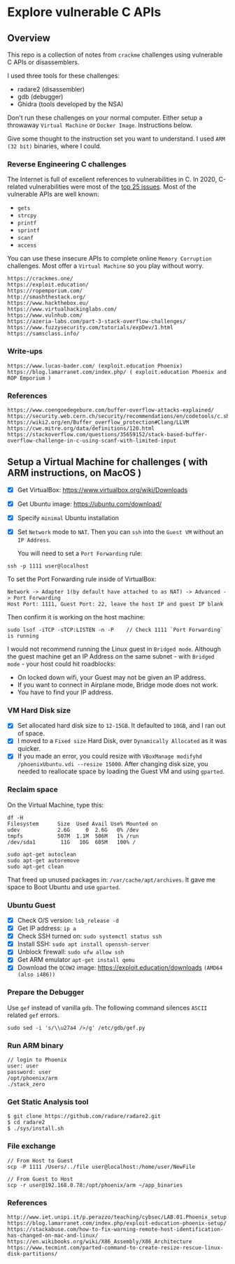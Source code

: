 # Explore vulnerable C APIs
## Overview
This repo is a collection of notes from `crackme` challenges using vulnerable C APIs or disassemblers.  

I used three tools for these challenges:

- radare2 (disassembler)
- gdb (debugger)
- Ghidra (tools developed by the NSA)

Don't run these challenges on your normal computer.  Either setup a throwaway `Virtual Machine` or `Docker Image`.  Instructions below.

Give some thought to the instruction set you want to understand.  I used `ARM (32 bit)` binaries, where I could.

### Reverse Engineering C challenges
The Internet is full of excellent references to vulnerabilities in C.  In 2020, C-related vulnerabilities were most of the [top 25 issues](https://cwe.mitre.org/).  Most of the vulnerable APIs are well known:

- `gets`
- `strcpy`
- `printf`
- `sprintf`
- `scanf`
- `access`

You can use these insecure APIs to complete online `Memory Corruption` challenges.  Most offer a `Virtual Machine` so you play without worry.
```
https://crackmes.one/
https://exploit.education/
https://ropemporium.com/
http://smashthestack.org/
https://www.hackthebox.eu/
https://www.virtualhackinglabs.com/
https://www.vulnhub.com/
https://azeria-labs.com/part-3-stack-overflow-challenges/
https://www.fuzzysecurity.com/tutorials/expDev/1.html
https://samsclass.info/
```
### Write-ups
```
https://www.lucas-bader.com/ (exploit.education Phoenix)
https://blog.lamarranet.com/index.php/ ( exploit.education Phoenix and ROP Emporium )
```
### References
```
https://www.coengoedegebure.com/buffer-overflow-attacks-explained/
https://security.web.cern.ch/security/recommendations/en/codetools/c.shtml
https://wiki2.org/en/Buffer_overflow_protection#Clang/LLVM
https://cwe.mitre.org/data/definitions/120.html
https://stackoverflow.com/questions/35659152/stack-based-buffer-overflow-challenge-in-c-using-scanf-with-limited-input
```


## Setup a Virtual Machine for challenges ( with ARM instructions, on MacOS )
- [x] Get VirtualBox: https://www.virtualbox.org/wiki/Downloads
- [x] Get Ubuntu image: https://ubuntu.com/download/
- [x] Specify `minimal` Ubuntu installation
- [x] Set `Network` mode to `NAT`. Then you can `ssh` into the `Guest VM` without an `IP Address`.  

  You will need to set a `Port Forwarding` rule:

```
ssh -p 1111 user@localhost
```
To set the Port Forwarding rule inside of VirtualBox:
```
Network -> Adapter 1(by default have attached to as NAT) -> Advanced -> Port Forwarding
Host Port: 1111, Guest Port: 22, leave the host IP and guest IP blank
```
Then confirm it is working on the host machine:
```
sudo lsof -iTCP -sTCP:LISTEN -n -P    // Check 1111 `Port Forwarding` is running
```

I would not recommend running the Linux guest in `Bridged mode`.  Although the guest machine get an IP Address on the same subnet - with `Bridged mode` - your host could hit roadblocks:

  - On locked down wifi, your Guest may not be given an IP address.
  - If you want to connect in Airplane mode, Bridge mode does not work.
  - You have to find your IP address.

### VM Hard Disk size
- [x] Set allocated hard disk size to `12-15GB`. It defaulted to `10GB`, and I ran out of space.
- [x] I moved to a `Fixed size` Hard Disk, over `Dynamically Allocated` as it was quicker.
- [x] If you made an error, you could resize with `VBoxManage modifyhd /phoenixUbuntu.vdi --resize 15000`.  After changing disk size, you needed to reallocate space by loading the Guest VM and using `gparted`.

### Reclaim space
On the Virtual Machine, type this:
```
df -H
Filesystem      Size  Used Avail Use% Mounted on
udev            2.6G     0  2.6G   0% /dev
tmpfs           507M  1.1M  506M   1% /run
/dev/sda1        11G   10G  605M   100% /

sudo apt-get autoclean
sudo apt-get autoremove
sudo apt-get clean
```
That freed up unused packages in: `/var/cache/apt/archives`. It gave me  space to Boot Ubuntu and use `gparted`.

### Ubuntu Guest
- [x] Check O/S version: `lsb_release -d`
- [x] Get IP address: `ip a`
- [x] Check SSH turned on: `sudo systemctl status ssh`
- [x] Install SSH: `sudo apt install openssh-server`
- [x] Unblock firewall: `sudo ufw allow ssh`
- [x] Get ARM emulator `apt-get install qemu`
- [x] Download the `QCOW2` image: https://exploit.education/downloads `(AMD64 (also i486))`

### Prepare the Debugger
Use `gef` instead of vanilla `gdb`. The following command silences `ASCII` related `gef` errors.
```
sudo sed -i 's/\\u27a4 />/g' /etc/gdb/gef.py
```
### Run ARM binary
```
// login to Phoenix
user: user
password: user
/opt/phoenix/arm
./stack_zero
```
### Get Static Analysis tool
```
$ git clone https://github.com/radare/radare2.git
$ cd radare2
$ ./sys/install.sh
```
### File exchange
```
// From Host to Guest
scp -P 1111 /Users/../file user@localhost:/home/user/NewFile

// From Guest to Host
scp -r user@192.168.0.78:/opt/phoenix/arm ~/app_binaries

```
### References
```
http://www.iet.unipi.it/p.perazzo/teaching/cybsec/LAB.01.Phoenix_setup.pdf
https://blog.lamarranet.com/index.php/exploit-education-phoenix-setup/
https://stackabuse.com/how-to-fix-warning-remote-host-identification-has-changed-on-mac-and-linux/
https://en.wikibooks.org/wiki/X86_Assembly/X86_Architecture
https://www.tecmint.com/parted-command-to-create-resize-rescue-linux-disk-partitions/
```
